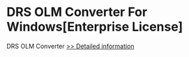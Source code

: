 # DRS OLM Converter For Windows[Enterprise License]
DRS OLM Converter
[>> Detailed information](https://secure.shareit.com/shareit/product.html?productid=301004314&affiliateid=200057808)